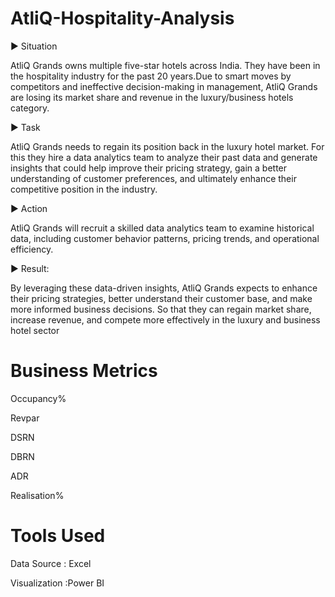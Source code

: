 # AtliQ-Hospitality-Analysis
 
▶️ Situation 

AtliQ Grands owns multiple five-star hotels across India. They have been in the hospitality industry for the past 20 years.Due to smart moves by competitors and ineffective decision-making in management, AtliQ Grands are losing its market share and revenue in the luxury/business hotels category. 

▶️ Task

AtliQ Grands needs to regain its position back in the luxury hotel market. For this they hire a data analytics team to analyze their past data and generate insights that could help improve their pricing strategy, gain a better understanding of customer preferences, and ultimately enhance their
 competitive position in the industry.
 
▶️ Action

AtliQ Grands will recruit a skilled data analytics team to examine historical data, including customer behavior patterns, pricing trends, and operational efficiency. 

▶️ Result:

 By leveraging these data-driven insights, AtliQ Grands expects to enhance their pricing strategies, better understand their customer base, and make more informed business decisions. So that they can regain market share, increase revenue, and compete more effectively in the luxury and business hotel sector
 # Business Metrics 
 Occupancy%
 
 Revpar
 
 DSRN
 
 DBRN
 
 ADR
 
 Realisation%

 # Tools Used
 Data Source : Excel
 
 Visualization :Power BI 

 
